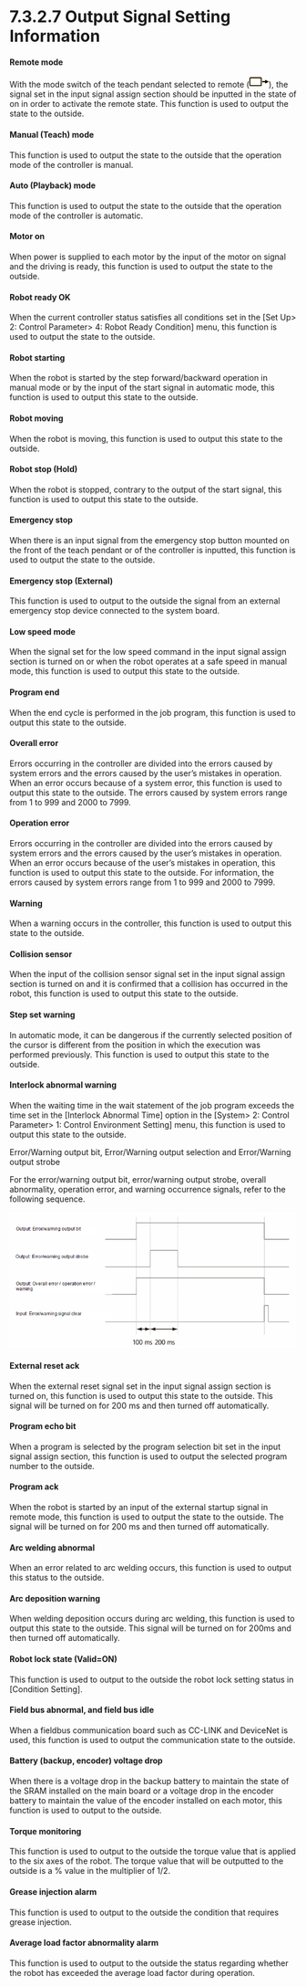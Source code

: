 # 7.3.2.7 Output Signal Setting Information

#### Remote mode

With the mode switch of the teach pendant selected to remote \(![](../../../.gitbook/assets/sb-remote.png)\), the signal set in the input signal assign section should be inputted in the state of on in order to activate the remote state. This function is used to output the state to the outside. 



#### Manual \(Teach\) mode

This function is used to output the state to the outside that the operation mode of the controller is manual.



#### Auto \(Playback\) mode

This function is used to output the state to the outside that the operation mode of the controller is automatic.



#### Motor on 

When power is supplied to each motor by the input of the motor on signal and the driving is ready, this function is used to output the state to the outside.



#### Robot ready OK

When the current controller status satisfies all conditions set in the \[Set Up&gt; 2: Control Parameter&gt; 4: Robot Ready Condition\] menu, this function is used to output the state to the outside. 



#### Robot starting

When the robot is started by the step forward/backward operation in manual mode or by the input of the start signal in automatic mode, this function is used to output this state to the outside.



#### Robot moving

When the robot is moving, this function is used to output this state to the outside.



#### Robot stop \(Hold\)

When the robot is stopped, contrary to the output of the start signal, this function is used to output this state to the outside.



#### Emergency stop

When there is an input signal from the emergency stop button mounted on the front of the teach pendant or of the controller is inputted, this function is used to output the state to the outside.



#### Emergency stop \(External\)

This function is used to output to the outside the signal from an external emergency stop device connected to the system board. 



#### Low speed mode 

When the signal set for the low speed command in the input signal assign section is turned on or when the robot operates at a safe speed in manual mode, this function is used to output this state to the outside.



#### Program end 

When the end cycle is performed in the job program, this function is used to output this state to the outside.



#### Overall error

Errors occurring in the controller are divided into the errors caused by system errors and the errors caused by the user’s mistakes in operation. When an error occurs because of a system error, this function is used to output this state to the outside. The errors caused by system errors range from 1 to 999 and 2000 to 7999.



#### Operation error

Errors occurring in the controller are divided into the errors caused by system errors and the errors caused by the user’s mistakes in operation. When an error occurs because of the user’s mistakes in operation, this function is used to output this state to the outside. For information, the errors caused by system errors range from 1 to 999 and 2000 to 7999.



#### Warning

When a warning occurs in the controller, this function is used to output this state to the outside.



#### Collision sensor 

When the input of the collision sensor signal set in the input signal assign section is turned on and it is confirmed that a collision has occurred in the robot, this function is used to output this state to the outside.



#### Step set warning 

In automatic mode, it can be dangerous if the currently selected position of the cursor is different from the position in which the execution was performed previously. This function is used to output this state to the outside.



#### Interlock abnormal warning

When the waiting time in the wait statement of the job program exceeds the time set in the \[Interlock Abnormal Time\] option in the \[System&gt; 2: Control Parameter&gt; 1: Control Environment Setting\] menu, this function is used to output this state to the outside.

Error/Warning output bit, Error/Warning output selection and Error/Warning output strobe

For the error/warning output bit, error/warning output strobe, overall abnormality, operation error, and warning occurrence signals, refer to the following sequence.

![Figure 53 16Bit Output](../../../.gitbook/assets/image%20%28446%29.png)

#### External reset ack

When the external reset signal set in the input signal assign section is turned on, this function is used to output this state to the outside. This signal will be turned on for 200 ms and then turned off automatically.



#### Program echo bit 

When a program is selected by the program selection bit set in the input signal assign section, this function is used to output the selected program number to the outside. 



#### Program ack 

When the robot is started by an input of the external startup signal in remote mode, this function is used to output the state to the outside. The signal will be turned on for 200 ms and then turned off automatically.



#### Arc welding abnormal

When an error related to arc welding occurs, this function is used to output this status to the outside.



#### Arc deposition warning

When welding deposition occurs during arc welding, this function is used to output this state to the outside. This signal will be turned on for 200ms and then turned off automatically.



#### Robot lock state \(Valid=ON\)

This function is used to output to the outside the robot lock setting status in \[Condition Setting\].



#### Field bus abnormal, and field bus idle

When a fieldbus communication board such as CC-LINK and DeviceNet is used, this function is used to output the communication state to the outside.



#### Battery \(backup, encoder\) voltage drop

When there is a voltage drop in the backup battery to maintain the state of the SRAM installed on the main board or a voltage drop in the encoder battery to maintain the value of the encoder installed on each motor, this function is used to output to the outside.



#### Torque monitoring

This function is used to output to the outside the torque value that is applied to the six axes of the robot. The torque value that will be outputted to the outside is a % value in the multiplier of 1/2.



#### Grease injection alarm

This function is used to output to the outside the condition that requires grease injection.



#### Average load factor abnormality alarm 

This function is used to output to the outside the status regarding whether the robot has exceeded the average load factor during operation.





